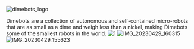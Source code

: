 ![dimebots_logo](https://github.com/dimebots/dimebots/assets/139924965/6e172c3d-77c8-4c2e-b581-170aa0ed73ce)

Dimebots are a collection of autonomous and self-contained micro-robots that are as small as a dime and weigh less than a nickel, making Dimebots some of the smallest robots in the world.
![1](https://github.com/dimebots/dimebots/assets/139924965/de232ec9-e8ca-4f49-aed2-1452944a4d0a)
![IMG_20230429_160315](https://github.com/dimebots/dimebots/assets/139924965/ea043635-1a79-446b-b299-f12e75829b2a)
![IMG_20230429_155623](https://github.com/dimebots/dimebots/assets/139924965/6b5892ba-6ebe-4dd0-a2ab-0156e3d4bcc4)
